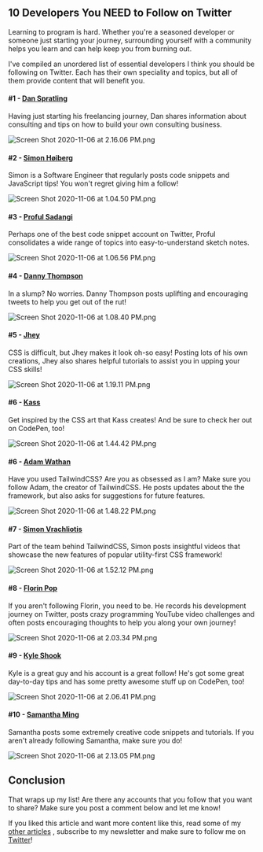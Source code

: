 ## 10 Developers You NEED to Follow on Twitter

Learning to program is hard. Whether you're a seasoned developer or someone just starting your journey, surrounding yourself with a community helps you learn and can help keep you from burning out.

I've compiled an unordered list of essential developers I think you should be following on Twitter. Each has their own speciality and topics, but all of them provide content that will benefit you.


 #### #1 -  [Dan Spratling](https://twitter.com/dan_spratling) 

Having just starting his freelancing journey, Dan shares information about consulting and tips on how to build your own consulting business. 


![Screen Shot 2020-11-06 at 2.16.06 PM.png](https://cdn.hashnode.com/res/hashnode/image/upload/v1604693781198/ggvOqC2aw.png)


#### #2 -  [Simon Høiberg](https://twitter.com/SimonHoiberg) 

Simon is a Software Engineer that regularly posts code snippets and JavaScript tips!
You won't regret giving him a follow!

![Screen Shot 2020-11-06 at 1.04.50 PM.png](https://cdn.hashnode.com/res/hashnode/image/upload/v1604689499626/R_ZiJi0qo.png)


#### #3 -  [Proful Sadangi](https://twitter.com/profulsadangi) 

Perhaps one of the best code snippet account on Twitter, Proful consolidates a wide range of topics into easy-to-understand sketch notes. 


![Screen Shot 2020-11-06 at 1.06.56 PM.png](https://cdn.hashnode.com/res/hashnode/image/upload/v1604689626599/K3Uz5JXWK.png)


#### #4 -  [Danny Thompson](https://twitter.com/DThompsonDev) 

In a slump? No worries. Danny Thompson posts uplifting and encouraging tweets to help you get out of the rut! 


![Screen Shot 2020-11-06 at 1.08.40 PM.png](https://cdn.hashnode.com/res/hashnode/image/upload/v1604689730769/H--Jg_7GN.png)


#### #5 -  [Jhey](https://twitter.com/jh3yy) 

CSS is difficult, but Jhey makes it look oh-so easy! Posting lots of his own creations, Jhey also shares helpful tutorials to assist you in upping your CSS skills! 


![Screen Shot 2020-11-06 at 1.19.11 PM.png](https://cdn.hashnode.com/res/hashnode/image/upload/v1604690360355/4j6IYe-9t.png)


#### #6 -  [Kass](https://twitter.com/KassandraSanch) 

Get inspired by the CSS art that Kass creates! And be sure to check her out on CodePen, too!

![Screen Shot 2020-11-06 at 1.44.42 PM.png](https://cdn.hashnode.com/res/hashnode/image/upload/v1604691892761/rkeW2YYTw.png)


#### #6 -  [Adam Wathan](https://twitter.com/adamwathan) 

Have you used TailwindCSS? Are you as obsessed as I am? Make sure you follow Adam, the creator of TailwindCSS. He posts updates about the the framework, but also asks for suggestions for future features. 


![Screen Shot 2020-11-06 at 1.48.22 PM.png](https://cdn.hashnode.com/res/hashnode/image/upload/v1604692111655/kcFQBtwDg.png)

#### #7 -  [Simon Vrachliotis](https://twitter.com/simonswiss) 

Part of the team behind TailwindCSS, Simon posts insightful videos that showcase the new features of popular utility-first CSS framework! 


![Screen Shot 2020-11-06 at 1.52.12 PM.png](https://cdn.hashnode.com/res/hashnode/image/upload/v1604692343025/Pn_t0MkS6.png)

#### #8 -  [Florin Pop](https://twitter.com/florinpop1705) 

If you aren't following Florin, you need to be. He records his development journey on Twitter, posts crazy programming YouTube video challenges and often posts encouraging thoughts to help you along your own journey! 


![Screen Shot 2020-11-06 at 2.03.34 PM.png](https://cdn.hashnode.com/res/hashnode/image/upload/v1604693025964/PPwUTlc2f.png)

#### #9 -  [Kyle Shook](https://twitter.com/elyktrix) 

Kyle is a great guy and his account is a great follow! He's got some great day-to-day tips and has some pretty awesome stuff up on CodePen, too! 


![Screen Shot 2020-11-06 at 2.06.41 PM.png](https://cdn.hashnode.com/res/hashnode/image/upload/v1604693212421/fQciHdsg_.png)


#### #10 -  [Samantha Ming](https://twitter.com/samantha_ming) 

Samantha posts some extremely creative code snippets and tutorials. If you aren't already following Samantha, make sure you do! 


![Screen Shot 2020-11-06 at 2.13.05 PM.png](https://cdn.hashnode.com/res/hashnode/image/upload/v1604693594410/YdDZJUi4A.png)


## Conclusion

That wraps up my list! Are there any accounts that you follow that you want to share? Make sure you post a comment below and let me know! 

If you liked this article and want more content like this, read some of my [other articles](https://blog.braydoncoyer.dev/) , subscribe to my newsletter and make sure to follow me on  [Twitter](https://twitter.com/BraydonCoyer)!




